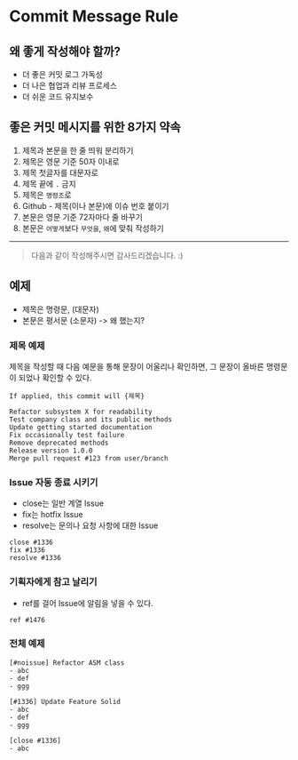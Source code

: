 
# Commit Message Rule

## 왜 좋게 작성해야 할까?

* 더 좋은 커밋 로그 가독성
* 더 나은 협업과 리뷰 프로세스
* 더 쉬운 코드 유지보수

## 좋은 커밋 메시지를 위한 8가지 약속

1. 제목과 본문을 한 줄 띄워 분리하기
2. 제목은 영문 기준 50자 이내로
3. 제목 첫글자를 대문자로
4. 제목 끝에 `.` 금지
5. 제목은 `명령조`로
6. Github - 제목(이나 본문)에 이슈 번호 붙이기
7. 본문은 영문 기준 72자마다 줄 바꾸기
8. 본문은 `어떻게`보다 `무엇을`, `왜`에 맞춰 작성하기

<hr/>

> 다음과 같이 작성해주시면 감사드리겠습니다. :)

## 예제

* 제목은 명령문, (대문자)
* 본문은 평서문  (소문자)  -> 왜 했는지?

### 제목 예제

제목을 작성할 때 다음 예문을 통해 문장이 어울리나 확인하면, 그 문장이 올바른 명령문이 되었나 확인할 수 있다.

`If applied, this commit will {제목}`

~~~
Refactor subsystem X for readability
Test company class and its public methods
Update getting started documentation
Fix occasionally test failure
Remove deprecated methods
Release version 1.0.0
Merge pull request #123 from user/branch
~~~

### Issue 자동 종료 시키기

* close는 일반 계열 Issue
* fix는 hotfix Issue
* resolve는 문의나 요청 사항에 대한 Issue

~~~
close #1336
fix #1336
resolve #1336
~~~

### 기획자에게 참고 날리기

* ref를 걸어 Issue에 알림을 넣을 수 있다.

~~~
ref #1476
~~~

### 전체 예제

~~~
[#noissue] Refactor ASM class
- abc
- def
- ggg
~~~

~~~
[#1336] Update Feature Solid
- abc
- def
- ggg
~~~

~~~
[close #1336]
- abc
~~~